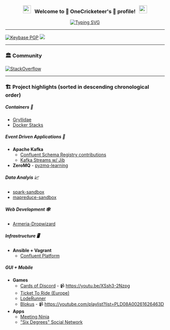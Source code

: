 <h3 align="center">
  <img src="https://emoji.discord.st/emojis/768b108d-274f-4f44-a634-8477b16efce7.gif" width="25">
  &nbsp; Welcome to 🦗 OneCricketeer's 🦗 profile! &nbsp;
  <img src="https://emoji.discord.st/emojis/768b108d-274f-4f44-a634-8477b16efce7.gif" width="25">
</h3>

<!-- Typing SVG by DenverCoder1 - https://github.com/DenverCoder1/readme-typing-svg -->
<div align="center">
  
  [![Typing SVG](https://readme-typing-svg.herokuapp.com?font=&color=%2329BD2D&center=true&lines=Chirp)](https://git.io/typing-svg)
</div>


---

[![Keybase PGP](https://img.shields.io/keybase/pgp/onecricketeer)](https://keybase.io/onecricketeer/pgp_keys.asc) [![](https://img.shields.io/badge/support-Buy%20me%20a%20tea-orange)](https://www.buymeacoffee.com/WKoqy3n)


---

<!--
### 🧰 Toolbox

### 🌱 Learning

---
-->

### 🏛 Community 

[![StackOverflow](https://github-readme-stackoverflow.vercel.app/?userID=2308683&layout=compact&theme=dark)](https://stackoverflow.com/users/2308683/onecricketeer)

---

### 🏗️ Project highlights (sorted in descending chronological order)

##### Containers 🐳

- [Gryllidae](https://github.com/OneCricketeer/gryllidae)
- [Docker Stacks](https://github.com/OneCricketeer/docker-stacks)

##### Event Driven Applications 📨

- **Apache Kafka**
  - [Confluent Schema Registry contributions](https://github.com/confluentinc/schema-registry/pulls?q=is%3Apr+author%3AOneCricketeer+is%3Aclosed+review%3Aapproved)
  - [Kafka Streams w/ Jib](https://github.com/OneCricketeer/kafka-streams-jib-example)
- **ZeroMQ** - [pyzmq-learning](https://github.com/OneCricketeer/pyzmq-learning)

##### Data Analyis 📈

- [spark-sandbox](https://github.com/OneCricketeer/spark-sandbox)
- [mapreduce-sandbox](https://github.com/OneCricketeer/mapreduce-sandbox)

##### Web Development 🕸️

- [Armeria-Dropwizard](https://github.com/line/armeria/pulls?q=is%3Apr+author%3AOneCricketeer+is%3Aclosed+review%3Aapproved)

##### Infrastructure 🖥️

- **Ansible + Vagrant**
  - [Confluent Platform](https://github.com/OneCricketeer/cp-ansible-vagrant)

##### GUI + Mobile

- **Games**
  - [Cards of Discord](https://github.com/OneCricketeer/CardsOfDiscord) - 📹 https://youtu.be/XSsh3-2Nzpg
  - [Ticket To Ride (Europe)](https://github.com/11samype/TicketToRideEurope)
  - [LodeRunner](https://github.com/OneCricketeer/lode-runner)
  - [Blokus](https://github.com/OneCricketeer/Blokus) - 📹 https://youtube.com/playlist?list=PLD08A00261626463D 
- **Apps**
  - [Meeting Ninja](https://github.com/OneCricketeer/MeetingNinja/tree/master/DroidRage) 
  - ["Six Degrees" Social Network](https://github.com/OneCricketeer/CSSE230--Facebook/blob/master/IMAGES/SixDegrees%20Captures/My%20page.PNG) 
  

<!--
**OneCricketeer/OneCricketeer** is a ✨ _special_ ✨ repository because its `README.md` (this file) appears on your GitHub profile.

Here are some ideas to get you started:

- 🔭 I’m currently working on ...
- 🌱 I’m currently learning ...
- 👯 I’m looking to collaborate on ...
- 🤔 I’m looking for help with ...
- 💬 Ask me about ...
- 📫 How to reach me: ...
- 😄 Pronouns: ...
- ⚡ Fun fact: ...
-->
